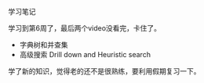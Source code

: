 学习笔记

学习到第6周了，最后两个video没看完，卡住了。

- 字典树和并查集
- 高级搜索
 Drill down and Heuristic search
 
学了新的知识，觉得老的还不是很熟练，要利用假期复习一下。